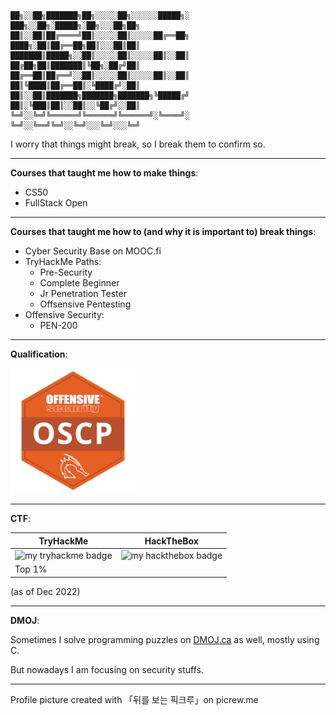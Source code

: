 ```

██╗░░██╗███████╗██╗░░░░░██╗░░░░░░█████╗░  ███╗░░██╗░█████╗░██╗░░░██╗██╗
██║░░██║██╔════╝██║░░░░░██║░░░░░██╔══██╗  ████╗░██║██╔══██╗██║░░░██║██║
███████║█████╗░░██║░░░░░██║░░░░░██║░░██║  ██╔██╗██║███████║╚██╗░██╔╝██║
██╔══██║██╔══╝░░██║░░░░░██║░░░░░██║░░██║  ██║╚████║██╔══██║░╚████╔╝░██║
██║░░██║███████╗███████╗███████╗╚█████╔╝  ██║░╚███║██║░░██║░░╚██╔╝░░██║
╚═╝░░╚═╝╚══════╝╚══════╝╚══════╝░╚════╝░  ╚═╝░░╚══╝╚═╝░░╚═╝░░░╚═╝░░░╚═╝
```

I worry that things might break, so I break them to confirm so.

---

**Courses that taught me how to make things**:

- CS50
- FullStack Open

---

**Courses that taught me how to (and why it is important to) break things**:

- Cyber Security Base on MOOC.fi
- TryHackMe Paths:
    - Pre-Security
    - Complete Beginner
    - Jr Penetration Tester
    - Offsensive Pentesting
- Offensive Security:
    - PEN-200

---

**Qualification**:

![OSCP badge](oscp-badge-shrink.png "OSCP badge")

---

**CTF**:

TryHackMe | HackTheBox
--- | ---
![my tryhackme badge](https://tryhackme-badges.s3.amazonaws.com/terasi.png "tryhackme badge") | ![my hackthebox badge](https://www.hackthebox.com/badge/image/755273)
Top 1% | 

(as of Dec 2022)

---

**DMOJ**:

Sometimes I solve programming puzzles on [DMOJ.ca](https://dmoj.ca/user/tera_si) as well, mostly using C.

But nowadays I am focusing on security stuffs.

---

Profile picture created with 「뒤를 보는 픽크루」on picrew.me
